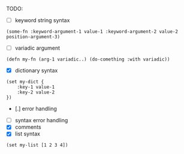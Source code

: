 TODO:
 - [ ] keyword string syntax

```
(some-fn :keyword-argument-1 value-1 :keyword-argument-2 value-2 position-argument-3)
```

 - [ ] variadic argument

```
(defn my-fn (arg-1 variadic..) (do-comething :with variadic))
```

 - [x] dictionary syntax

```
(set my-dict {
    :key-1 value-1
    :key-2 value-2
})
```

 - [.] error handling
 - [ ] syntax error handling
 - [x] comments
 - [x] list syntax

```
(set my-list [1 2 3 4])
```
